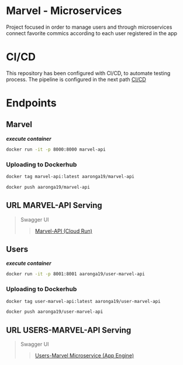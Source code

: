 # Marvel - Microservices

Project focused in order to manage users and through microservices connect favorite commics according to each user registered in the app
# CI/CD 
This repository has been configured with CI/CD, to automate testing process. The pipeline is configured in the next path
[CI/CD](https://github.com/Aaronga19/comics-api/blob/main/.github/workflows/build_docker_testing.yml)

# Endpoints

## Marvel

___execute container___

```bash
docker run -it -p 8000:8000 marvel-api
```

### Uploading to Dockerhub

```bash
docker tag marvel-api:latest aaronga19/marvel-api 

docker push aaronga19/marvel-api
```
## URL MARVEL-API Serving 

> Swagger UI
> 
>> [Marvel-API (Cloud Run)](https://marvel-api-pcht5l53xa-uc.a.run.app/docs) 

## Users

___execute container___
```bash
docker run -it -p 8001:8001 aaronga19/user-marvel-api
```
### Uploading to Dockerhub

```bash
docker tag user-marvel-api:latest aaronga19/user-marvel-api

docker push aaronga19/user-marvel-api
```
## URL USERS-MARVEL-API Serving

> Swagger UI
> 
> > [Users-Marvel Microservice (App Engine)](https://users-marvel-service-dot-deft-falcon-352618.uc.r.appspot.com/docs)